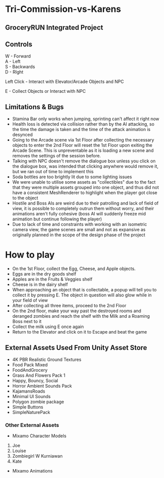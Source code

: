 # Tri-Commission-vs-Karens

## GroceryRUN Integrated Project

## Controls
W - Forward  
A - Left  
S - Backwards  
D - RIght  

Left Click - Interact with Elevator/Arcade Objects and NPC  

E - Collect Objects or Interact with NPC  

## Limitations & Bugs
- Stamina Bar only works when jumping, sprinting can't affect it right now  
- Health loss is detected via collision rather than by the AI attacking, so the time the damage is taken and the time of the attack animation is desynced  
- Going to the Arcade scene via 1st Floor after collecting the necessary objects to enter the 2nd Floor will reset the 1st Floor upon exiting the Arcade Scene. This is unpreventable as it is loading a new scene and removes the settings of the session before.  
- Talking with NPC doesn't remove the dialogue box unless you click on the dialogue box, was intended that clicking anywhere would remove it, but we ran out of time to implement this
- Soda bottles are too brightly lit due to some lighting issues
- We were unable to utilise some assets as "collectibles" due to the fact that they were multiple assets grouped into one object, and thus did not have a consistent MeshRenderer to highlight when the player got close to the object
- Hostile and Boss AIs are weird due to their patrolling and lack of field of view, it is possible to completely outrun them without worry, and their animations aren't fully cohesive (boss AI will suddenly freeze mid animation but continue following the player)
- Due to lack of time and constraints with working with an isometric camera view, the game scenes are small and not as expansive as originally planned in the scope of the design phase of the project

# How to play
- On the 1st Floor, collect the Egg, Cheese, and Apple objects. 
- Eggs are in the dry goods shelf
- Apples are in the Fruits & Veggies shelf
- Cheese is in the dairy shelf
- When approaching an object that is collectable, a popup will tell you to collect it by pressing E. The object in question will also glow while in your field of view
- After collecting all three items, proceed to the 2nd Floor
- On the 2nd floor, make your way past the destroyed rooms and deranged zombies and reach the shelf with the Milk and a Roaming Boss next to it
- Collect the milk using E once again
- Return to the Elevator and click on it to Escape and beat the game


## External Assets Used From Unity Asset Store
- 4K PBR Realistic Ground Textures  
- Food Pack Mixed  
- FoodAndGrocery  
- Grass And Flowers Pack 1  
- Happy, Bouncy, Social  
- Horror Ambient Sounds Pack  
- KajamansRoads  
- Minimal UI Sounds  
- Polygon zombie package  
- Simple Buttons  
- SimpleNaturePack  

### Other External Assets
- Mixamo Character Models  
1. Joe
2. Louise
3. Zombiegirl W Kurniawan
4. Kate
- Mixamo Animations  
